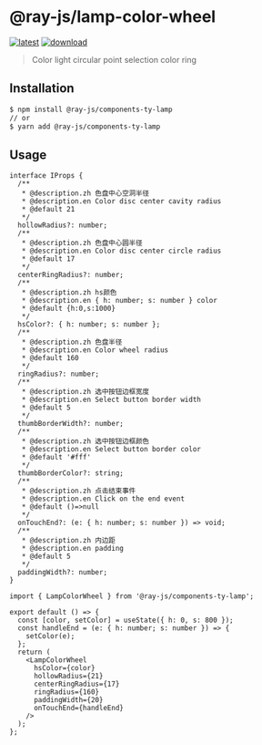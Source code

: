 # @ray-js/lamp-color-wheel

[![latest](https://img.shields.io/npm/v/@ray-js/lamp-color-wheel/latest.svg)](https://www.npmjs.com/package/@ray-js/lamp-color-wheel) [![download](https://img.shields.io/npm/dt/@ray-js/lamp-color-wheel.svg)](https://www.npmjs.com/package/@ray-js/lamp-color-wheel)

> Color light circular point selection color ring

## Installation

```sh
$ npm install @ray-js/components-ty-lamp
// or
$ yarn add @ray-js/components-ty-lamp
```

## Usage

```tsx
interface IProps {
  /**
   * @description.zh 色盘中心空洞半径
   * @description.en Color disc center cavity radius
   * @default 21
   */
  hollowRadius?: number;
  /**
   * @description.zh 色盘中心圆半径
   * @description.en Color disc center circle radius
   * @default 17
   */
  centerRingRadius?: number;
  /**
   * @description.zh hs颜色
   * @description.en { h: number; s: number } color
   * @default {h:0,s:1000}
   */
  hsColor?: { h: number; s: number };
  /**
   * @description.zh 色盘半径
   * @description.en Color wheel radius
   * @default 160
   */
  ringRadius?: number;
  /**
   * @description.zh 选中按钮边框宽度
   * @description.en Select button border width
   * @default 5
   */
  thumbBorderWidth?: number;
  /**
   * @description.zh 选中按钮边框颜色
   * @description.en Select button border color
   * @default '#fff'
   */
  thumbBorderColor?: string;
  /**
   * @description.zh 点击结束事件
   * @description.en Click on the end event
   * @default ()=>null
   */
  onTouchEnd?: (e: { h: number; s: number }) => void;
  /**
   * @description.zh 内边距
   * @description.en padding
   * @default 5
   */
  paddingWidth?: number;
}
```

```tsx
import { LampColorWheel } from '@ray-js/components-ty-lamp';

export default () => {
  const [color, setColor] = useState({ h: 0, s: 800 });
  const handleEnd = (e: { h: number; s: number }) => {
    setColor(e);
  };
  return (
    <LampColorWheel
      hsColor={color}
      hollowRadius={21}
      centerRingRadius={17}
      ringRadius={160}
      paddingWidth={20}
      onTouchEnd={handleEnd}
    />
  );
};
```
